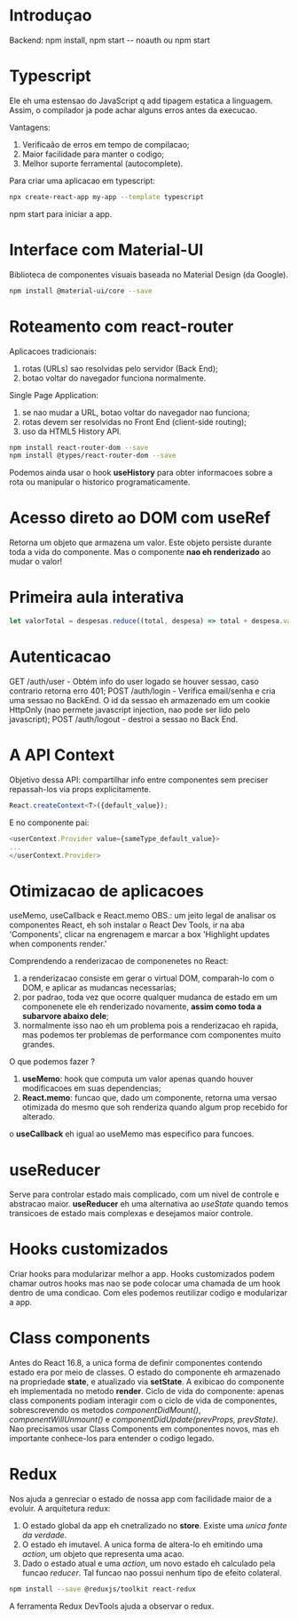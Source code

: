 # Introduçao

Backend: npm install, npm start -- noauth ou npm start



# Typescript

Ele eh uma estensao do JavaScript q add tipagem estatica a linguagem. Assim, o compilador ja pode achar alguns erros antes da execucao.

Vantagens:
1. Verificaâo de erros em tempo de compilacao;
2. Maior facilidade para manter o codigo;
3. Melhor suporte ferramental (autocomplete).

Para criar uma aplicacao em typescript:

```bash
npx create-react-app my-app --template typescript
```

npm start para iniciar a app.



# Interface com Material-UI

Biblioteca de componentes visuais baseada no Material Design (da Google).

```bash
npm install @material-ui/core --save
```



# Roteamento com react-router

Aplicacoes tradicionais:
1. rotas (URLs) sao resolvidas pelo servidor (Back End);
2. botao voltar do navegador funciona normalmente.

Single Page Application:
1. se nao mudar a URL, botao voltar do navegador nao funciona;
2. rotas devem ser resolvidas no Front End (client-side routing);
3. uso da HTML5 History API.

```bash
npm install react-router-dom --save
npm install @types/react-router-dom --save
```

Podemos ainda usar o hook **useHistory** para obter informacoes sobre a rota ou manipular o historico programaticamente.



# Acesso direto ao DOM com useRef

Retorna um objeto que armazena um valor. Este objeto persiste durante toda a vida do componente.
Mas o componente **nao eh renderizado** ao mudar o valor!



# Primeira aula interativa

```ts
let valorTotal = despesas.reduce((total, despesa) => total + despesa.valor, 0); // o zero eh o valor inicial do total
```



# Autenticacao

GET /auth/user - Obtém info do user logado se houver sessao, caso contrario retorna erro 401;
POST /auth/login - Verifica email/senha e cria uma sessao no BackEnd. O id da sessao eh armazenado em um cookie HttpOnly (nao permete javascript injection, nao pode ser lido pelo javascript);
POST /auth/logout - destroi a sessao no Back End.



# A API Context

Objetivo dessa API: compartilhar info entre componentes sem preciser repassah-los via props explicitamente.

```ts
React.createContext<T>({default_value});
```

E no componente pai:

```ts
<userContext.Provider value={sameType_default_value}>
...
</userContext.Provider>
```



# Otimizacao de aplicacoes

useMemo, useCallback e React.memo
OBS.: um jeito legal de analisar os componentes React, eh soh instalar o React Dev Tools, ir na aba 'Components', clicar na engrenagem e marcar a box 'Highlight updates when components render.'

Comprendendo a renderizacao de componenetes no React:
1. a renderizacao consiste em gerar o virtual DOM, comparah-lo com o DOM, e aplicar as mudancas necessarias;
2. por padrao, toda vez que ocorre qualquer mudanca de estado em um componenete ele eh renderizado novamente, **assim como toda a subarvore abaixo dele**;
3. normalmente isso nao eh um problema pois a renderizacao eh rapida, mas podemos ter problemas de performance com componentes muito grandes.

O que podemos fazer ?
1. **useMemo**: hook que computa um valor apenas quando houver modificacoes em suas dependencias;
2. **React.memo**: funcao que, dado um componente, retorna uma versao otimizada do mesmo que soh renderiza quando algum prop recebido for alterado.

o **useCallback** eh igual ao useMemo mas especifico para funcoes.



# useReducer

Serve para controlar estado mais complicado, com um nivel de controle e abstracao maior.
**useReducer** eh uma alternativa ao _useState_ quando temos transicoes de estado mais complexas e desejamos maior controle.



# Hooks customizados

Criar hooks para modularizar melhor a app.
Hooks customizados podem chamar outros hooks mas nao se pode colocar uma chamada de um hook dentro de uma condicao.
Com eles podemos reutilizar codigo e modularizar a app.



# Class components

Antes do React 16.8, a unica forma de definir componentes contendo estado era por meio de classes.
O estado do componente eh armazenado na propriedade **state**, e atualizado via **setState**.
A exibicao do componente eh implementada no metodo **render**.
Ciclo de vida do componente: apenas class components podiam interagir com o ciclo de vida de componentes, sobrescrevendo os metodos _componentDidMount()_, _componentWillUnmount()_ e _componentDidUpdate(prevProps, prevState)_.
Nao precisamos usar Class Components em componentes novos, mas eh importante conhece-los para entender o codigo legado.



# Redux

Nos ajuda a genreciar o estado de nossa app com facilidade maior de a evoluir.
A arquitetura redux:
1. O estado global da app eh cnetralizado no **store**. Existe uma _unica fonte da verdade_.
2. O estado eh imutavel. A unica forma de altera-lo eh emitindo uma _action_, um objeto que representa uma acao.
3. Dado o estado atual e uma _action_, um novo estado eh calculado pela funcao _reducer_. Tal funcao nao possui nenhum tipo de efeito colateral.

```bash
npm install --save @reduxjs/toolkit react-redux
```

A ferramenta Redux DevTools ajuda a observar o redux.